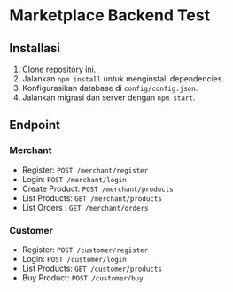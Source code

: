 # Marketplace Backend Test

## Installasi

1. Clone repository ini.
2. Jalankan `npm install` untuk menginstall dependencies.
3. Konfigurasikan database di `config/config.json`.
4. Jalankan migrasi dan server dengan `npm start`.

## Endpoint

### Merchant

- Register: `POST /merchant/register`
- Login: `POST /merchant/login`
- Create Product: `POST /merchant/products`
- List Products: `GET /merchant/products`
- List Orders : `GET /merchant/orders`

### Customer

- Register: `POST /customer/register`
- Login: `POST /customer/login`
- List Products: `GET /customer/products`
- Buy Product: `POST /customer/buy`
